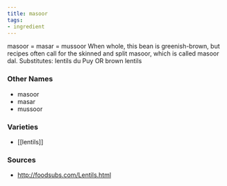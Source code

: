 ```yaml
---
title: masoor
tags:
- ingredient
---
```

masoor = masar = mussoor When whole, this bean is greenish-brown, but recipes often call for the skinned and split masoor, which is called masoor dal. Substitutes: lentils du Puy OR brown lentils

### Other Names

* masoor
* masar
* mussoor

### Varieties

* [[lentils]]

### Sources
* http://foodsubs.com/Lentils.html
